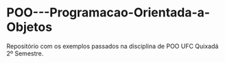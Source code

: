 # POO---Programacao-Orientada-a-Objetos
Repositório com os exemplos passados na disciplina de POO UFC Quixadá 2º Semestre.
